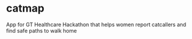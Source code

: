 # catmap
App for GT Healthcare Hackathon that helps women report catcallers and find safe paths to walk home
